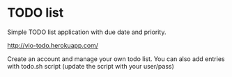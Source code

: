 TODO list
=========

Simple TODO list application with due date and priority.

http://vio-todo.herokuapp.com/

Create an account and manage your own todo list. You can also add entries with todo.sh script (update the script with your user/pass)

